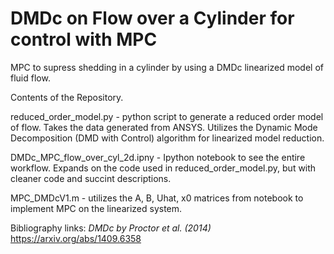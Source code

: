 # DMDc on Flow over a Cylinder for control with MPC

MPC to supress shedding in a cylinder by using a DMDc linearized model of fluid flow.

Contents of the Repository. 

reduced_order_model.py - python script to generate a reduced order model of flow. Takes the data generated from ANSYS. Utilizes the Dynamic Mode Decomposition (DMD with Control) algorithm for linearized model reduction.  

DMDc_MPC_flow_over_cyl_2d.ipny - Ipython notebook to see the entire workflow. Expands on the code used in reduced_order_model.py, but with cleaner code and succint descriptions. 

MPC_DMDcV1.m - utilizes the A, B, Uhat, x0 matrices from notebook to implement MPC on the linearized system.

Bibliography links:
*DMDc by Proctor et al. (2014)* https://arxiv.org/abs/1409.6358
